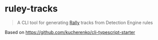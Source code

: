 # ruley-tracks

> A CLI tool for generating [Rally](https://github.com/elastic/rally) tracks from Detection Engine rules

Based on https://github.com/kucherenko/cli-typescript-starter
